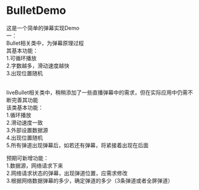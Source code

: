 # BulletDemo
这是一个简单的弹幕实现Demo
<br/>一：
<br/>Bullet相关类中，为弹幕原理过程
<br/>其基本功能：
<br/>1.可循环播放
<br/>2.字数越多，滑动速度越快
<br/>3.出现位置随机

<br/>liveBullet相关类中，稍稍添加了一些直播弹幕中的需求，但在实际应用中仍需不断完善其功能
<br/>该类基本功能：
<br/>1.循环播放
<br/>2.滑动速度一致
<br/>3.外部设置数据源
<br/>4.出现位置随机
<br/>5.所有弹道出现弹幕后，如若还有弹幕，将紧接着出现在后面

预期可新增功能：
<br/>1.数据源，网络请求下来
<br/>2.网络请求状态的弹幕，出现弹道位置，应需求修改
<br/>3.根据网络数据弹幕的多少，确定弹道的多少（3条弹道或者全屏弹道）
